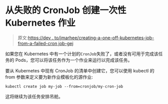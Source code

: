 # 从失败的 CronJob 创建一次性 Kubernetes 作业

> 原文:[https://dev . to/jmarhee/creating-a-one-off-kubernetes-job-from-a-failed-cron job-gej](https://dev.to/jmarhee/creating-a-one-off-kubernetes-job-from-a-failed-cronjob-gej)

如果您在 Kubernetes 中有一个计划的`CronJob`失败了，或者没有可用于完成该任务的 Pods，您可以将该任务作为一个作业来运行以完成该任务。

要从 Kubernetes 中现有 CronJob 的清单中创建它，您可以使用 kubectl 的 from 参数来定义要为新作业模板化的源作业:

```
kubectl create job my-job --from=cronjob/my-cron-job 
```

这将继续为该任务安排吊舱。
